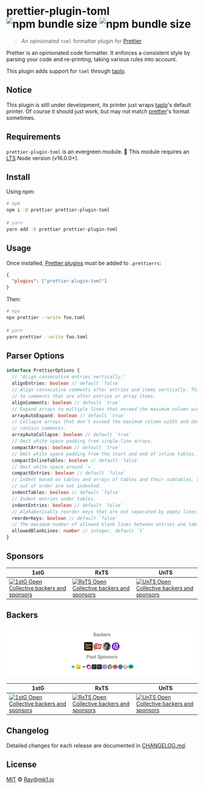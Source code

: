 # prettier-plugin-toml ![npm bundle size](https://img.shields.io/bundlephobia/min/prettier-plugin-toml) ![npm bundle size](https://img.shields.io/bundlephobia/minzip/prettier-plugin-toml)

> An opinionated `toml` formatter plugin for [Prettier][]

Prettier is an opinionated code formatter. It enforces a consistent style by parsing your code and re-printing, taking various rules into account.

This plugin adds support for `toml` through [taplo][].

## Notice

This plugin is still under development, its printer just wraps [taplo][]'s default printer.
Of course it should just work, but may not match [prettier][]'s format sometimes.

## Requirements

`prettier-plugin-toml` is an evergreen module. 🌲 This module requires an [LTS](https://github.com/nodejs/Release) Node version (v16.0.0+).

## Install

Using npm:

```sh
# npm
npm i -D prettier prettier-plugin-toml

# yarn
yarn add -D prettier prettier-plugin-toml
```

## Usage

Once installed, [Prettier plugins](https://prettier.io/docs/en/plugins.html) must be added to `.prettierrc`:

```json
{
  "plugins": ["prettier-plugin-toml"]
}
```

Then:

```sh
# npx
npx prettier --write foo.toml

# yarn
yarn prettier --write foo.toml
```

## Parser Options

```ts
interface PrettierOptions {
  // 'Align consecutive entries vertically.'
  alignEntries: boolean // default `false`
  // Align consecutive comments after entries and items vertically. This applies
  // to comments that are after entries or array items.
  alignComments: boolean // default `true`
  // Expand arrays to multiple lines that exceed the maximum column width.
  arrayAutoExpand: boolean // default `true`
  // Collapse arrays that don't exceed the maximum column width and don't
  // contain comments.
  arrayAutoCollapse: boolean // default `true`
  // Omit white space padding from single-line arrays.
  compactArrays: boolean // default `true`
  // Omit white space padding from the start and end of inline tables.
  compactInlineTables: boolean // default `false`
  // Omit white space around `=`.
  compactEntries: boolean // default `false`
  // Indent based on tables and arrays of tables and their subtables, subtables
  // out of order are not indented.
  indentTables: boolean // default `false`
  // Indent entries under tables.
  indentEntries: boolean // default `false`
  // Alphabetically reorder keys that are not separated by empty lines.
  reorderKeys: boolean // default `false`
  // The maximum number of allowed blank lines between entries and tables.
  allowedBlankLines: number // integer, default `1`
}
```

## Sponsors

| 1stG                                                                                                                               | RxTS                                                                                                                               | UnTS                                                                                                                               |
| ---------------------------------------------------------------------------------------------------------------------------------- | ---------------------------------------------------------------------------------------------------------------------------------- | ---------------------------------------------------------------------------------------------------------------------------------- |
| [![1stG Open Collective backers and sponsors](https://opencollective.com/1stG/organizations.svg)](https://opencollective.com/1stG) | [![RxTS Open Collective backers and sponsors](https://opencollective.com/rxts/organizations.svg)](https://opencollective.com/rxts) | [![UnTS Open Collective backers and sponsors](https://opencollective.com/unts/organizations.svg)](https://opencollective.com/unts) |

## Backers

[![Backers](https://raw.githubusercontent.com/1stG/static/master/sponsors.svg)](https://github.com/sponsors/JounQin)

| 1stG                                                                                                                             | RxTS                                                                                                                             | UnTS                                                                                                                             |
| -------------------------------------------------------------------------------------------------------------------------------- | -------------------------------------------------------------------------------------------------------------------------------- | -------------------------------------------------------------------------------------------------------------------------------- |
| [![1stG Open Collective backers and sponsors](https://opencollective.com/1stG/individuals.svg)](https://opencollective.com/1stG) | [![RxTS Open Collective backers and sponsors](https://opencollective.com/rxts/individuals.svg)](https://opencollective.com/rxts) | [![UnTS Open Collective backers and sponsors](https://opencollective.com/unts/individuals.svg)](https://opencollective.com/unts) |

## Changelog

Detailed changes for each release are documented in [CHANGELOG.md](./CHANGELOG.md).

## License

[MIT][] © [Ray][]@[mk1.io][]

[mk1.io]: https://mk1.io
[mit]: http://opensource.org/licenses/MIT
[prettier]: https://prettier.io
[ray]: https://GitHub.com/so1ve
[taplo]: https://github.com/tamasfe/taplo
